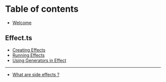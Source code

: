 # Table of contents

* [Welcome](README.md)

## Effect.ts

* [Creating Effects](<README (1).md>)
* [Running Effects](effect.ts/running-effects.md)
* [Using Generators in Effect](effect.ts/using-generators-in-effect.md)

***

* [What are side effects ?](what-are-side-effects.md)
